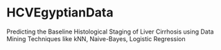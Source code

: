 # HCVEgyptianData
Predicting the Baseline Histological Staging of Liver Cirrhosis using Data Mining Techniques like kNN, Naive-Bayes, Logistic Regression
